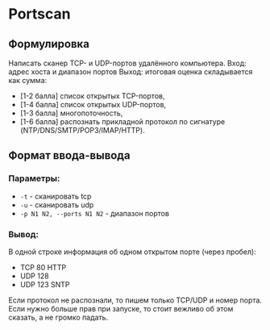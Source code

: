 # Portscan

## Формулировка
Написать сканер TCP- и UDP-портов удалённого компьютера.
Вход: адрес хоста и диапазон портов
Выход: итоговая оценка складывается как сумма:
- [1-2 балла] список открытых TCP-портов,
- [1-4 балла] список открытых UDP-портов,
- [1-3 балла] многопоточность,
- [1-6 балла] распознать прикладной протокол по сигнатуре (NTP/DNS/SMTP/POP3/IMAP/HTTP).

## Формат ввода-вывода
### Параметры:
- `-t` - сканировать tcp
- `-u` - сканировать udp
- `-p N1 N2, --ports N1 N2` - диапазон портов

### Вывод:
В одной строке информация об одном открытом порте (через пробел):
- TCP 80 HTTP
- UDP 128
- UDP 123 SNTP

Если протокол не распознали, то пишем только TCP/UDP и номер порта.
Если нужно больше прав при запуске, то стоит вежливо об этом сказать, а не громко падать.